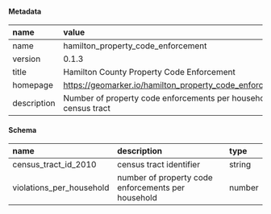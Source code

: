 #### Metadata

|name        |value                                                              |
|:-----------|:------------------------------------------------------------------|
|name        |hamilton_property_code_enforcement                                 |
|version     |0.1.3                                                              |
|title       |Hamilton County Property Code Enforcement                          |
|homepage    |https://geomarker.io/hamilton_property_code_enforcement            |
|description |Number of property code enforcements per household by census tract |

#### Schema

|name                     |description                                        |type   |
|:------------------------|:--------------------------------------------------|:------|
|census_tract_id_2010     |census tract identifier                            |string |
|violations_per_household |number of property code enforcements per household |number |
